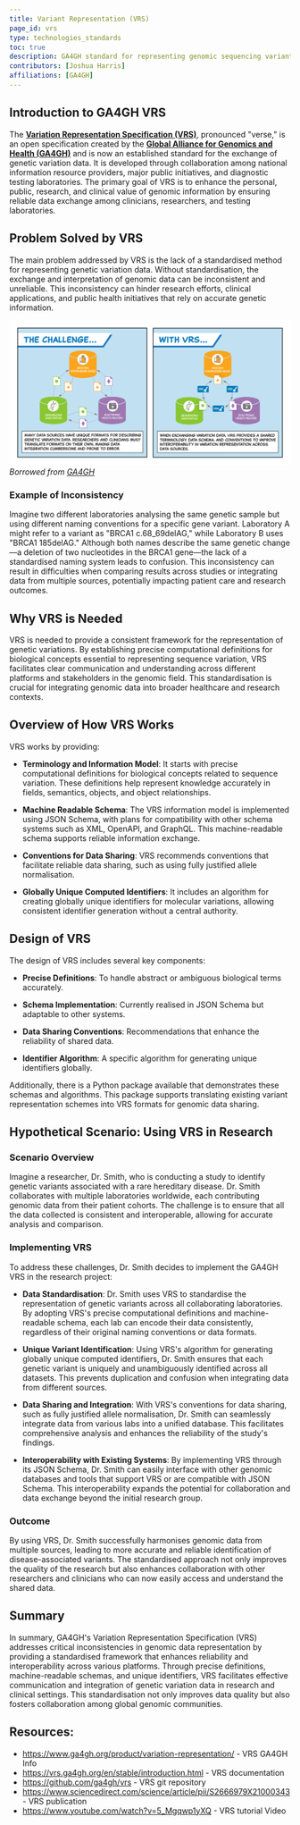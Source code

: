 ```yaml
---
title: Variant Representation (VRS)
page_id: vrs
type: technologies_standards
toc: true
description: GA4GH standard for representing genomic sequencing variants
contributors: [Joshua Harris]
affiliations: [GA4GH]
---
```


## Introduction to GA4GH VRS

The [**Variation Representation Specification (VRS)**](https://www.ga4gh.org/product/variation-representation/), pronounced "verse," is an open specification created by the [**Global Alliance for Genomics and Health (GA4GH)**](https://www.ga4gh.org/) and is now an established standard for the exchange of genetic variation data. It is developed through collaboration among national information resource providers, major public initiatives, and diagnostic testing laboratories. The primary goal of VRS is to enhance the personal, public, research, and clinical value of genomic information by ensuring reliable data exchange among clinicians, researchers, and testing laboratories.


## Problem Solved by VRS

The main problem addressed by VRS is the lack of a standardised method for representing genetic variation data. Without standardisation, the exchange and interpretation of genomic data can be inconsistent and unreliable. This inconsistency can hinder research efforts, clinical applications, and public health initiatives that rely on accurate genetic information.

![vrsdiagram](../../images/screenshots/Graphics-for-website-2023_VRS.png)
*Borrowed from [GA4GH](https://www.ga4gh.org/product/variation-representation/)*


### Example of Inconsistency

Imagine two different laboratories analysing the same genetic sample but using different naming conventions for a specific gene variant. Laboratory A might refer to a variant as "BRCA1 c.68_69delAG," while Laboratory B uses "BRCA1 185delAG." Although both names describe the same genetic change—a deletion of two nucleotides in the BRCA1 gene—the lack of a standardised naming system leads to confusion. This inconsistency can result in difficulties when comparing results across studies or integrating data from multiple sources, potentially impacting patient care and research outcomes.


## Why VRS is Needed

VRS is needed to provide a consistent framework for the representation of genetic variations. By establishing precise computational definitions for biological concepts essential to representing sequence variation, VRS facilitates clear communication and understanding across different platforms and stakeholders in the genomic field. This standardisation is crucial for integrating genomic data into broader healthcare and research contexts.


## Overview of How VRS Works

VRS works by providing:

- **Terminology and Information Model**: It starts with precise computational definitions for biological concepts related to sequence variation. These definitions help represent knowledge accurately in fields, semantics, objects, and object relationships.
  
- **Machine Readable Schema**: The VRS information model is implemented using JSON Schema, with plans for compatibility with other schema systems such as XML, OpenAPI, and GraphQL. This machine-readable schema supports reliable information exchange.

- **Conventions for Data Sharing**: VRS recommends conventions that facilitate reliable data sharing, such as using fully justified allele normalisation.

- **Globally Unique Computed Identifiers**: It includes an algorithm for creating globally unique identifiers for molecular variations, allowing consistent identifier generation without a central authority.


## Design of VRS

The design of VRS includes several key components:

- **Precise Definitions**: To handle abstract or ambiguous biological terms accurately.
  
- **Schema Implementation**: Currently realised in JSON Schema but adaptable to other systems.

- **Data Sharing Conventions**: Recommendations that enhance the reliability of shared data.

- **Identifier Algorithm**: A specific algorithm for generating unique identifiers globally.

Additionally, there is a Python package available that demonstrates these schemas and algorithms. This package supports translating existing variant representation schemes into VRS formats for genomic data sharing.


## Hypothetical Scenario: Using VRS in Research


### Scenario Overview

Imagine a researcher, Dr. Smith, who is conducting a study to identify genetic variants associated with a rare hereditary disease. Dr. Smith collaborates with multiple laboratories worldwide, each contributing genomic data from their patient cohorts. The challenge is to ensure that all the data collected is consistent and interoperable, allowing for accurate analysis and comparison.


### Implementing VRS

To address these challenges, Dr. Smith decides to implement the GA4GH VRS in the research project:

- **Data Standardisation**: Dr. Smith uses VRS to standardise the representation of genetic variants across all collaborating laboratories. By adopting VRS's precise computational definitions and machine-readable schema, each lab can encode their data consistently, regardless of their original naming conventions or data formats.

- **Unique Variant Identification**: Using VRS's algorithm for generating globally unique computed identifiers, Dr. Smith ensures that each genetic variant is uniquely and unambiguously identified across all datasets. This prevents duplication and confusion when integrating data from different sources.

- **Data Sharing and Integration**: With VRS's conventions for data sharing, such as fully justified allele normalisation, Dr. Smith can seamlessly integrate data from various labs into a unified database. This facilitates comprehensive analysis and enhances the reliability of the study's findings.

- **Interoperability with Existing Systems**: By implementing VRS through its JSON Schema, Dr. Smith can easily interface with other genomic databases and tools that support VRS or are compatible with JSON Schema. This interoperability expands the potential for collaboration and data exchange beyond the initial research group.


### Outcome

By using VRS, Dr. Smith successfully harmonises genomic data from multiple sources, leading to more accurate and reliable identification of disease-associated variants. The standardised approach not only improves the quality of the research but also enhances collaboration with other researchers and clinicians who can now easily access and understand the shared data.


## Summary

In summary, GA4GH's Variation Representation Specification (VRS) addresses critical inconsistencies in genomic data representation by providing a standardised framework that enhances reliability and interoperability across various platforms. Through precise definitions, machine-readable schemas, and unique identifiers, VRS facilitates effective communication and integration of genetic variation data in research and clinical settings. This standardisation not only improves data quality but also fosters collaboration among global genomic communities.


## Resources:
- https://www.ga4gh.org/product/variation-representation/ - VRS GA4GH Info
- https://vrs.ga4gh.org/en/stable/introduction.html - VRS documentation
- https://github.com/ga4gh/vrs - VRS git repository
- https://www.sciencedirect.com/science/article/pii/S2666979X21000343 - VRS publication
- https://www.youtube.com/watch?v=5_Mgqwp1yXQ - VRS tutorial Video